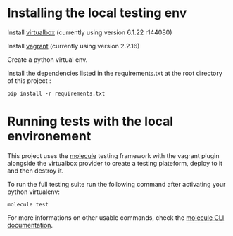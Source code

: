 # Installing the local testing env

Install [virtualbox](https://www.virtualbox.org/) (currently using version 6.1.22 r144080)

Install [vagrant](https://www.vagrantup.com/) (currently using version 2.2.16)

Create a python virtual env.

Install the dependencies listed in the requirements.txt at the root directory of this project :
```
pip install -r requirements.txt
```

# Running tests with the local environement

This project uses the [molecule](https://molecule.readthedocs.io/en/latest/) testing framework with the vagrant plugin alongside the virtualbox provider to create a testing plateform, deploy to it and then destroy it.

To run the full testing suite run the following command after activating your python virtualenv:
```
molecule test
```

For more informations on other usable commands, check the [molecule CLI documentation](https://molecule.readthedocs.io/en/latest/getting-started.html#run-test-sequence-commands).